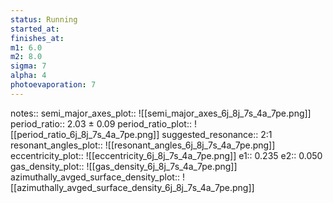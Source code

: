```yaml
---
status: Running
started_at:
finishes_at:
m1: 6.0
m2: 8.0
sigma: 7
alpha: 4
photoevaporation: 7
---
```


notes::
semi_major_axes_plot:: ![[semi_major_axes_6j_8j_7s_4a_7pe.png]]
period_ratio:: 2.03 ± 0.09
period_ratio_plot:: ![[period_ratio_6j_8j_7s_4a_7pe.png]]
suggested_resonance:: 2:1
resonant_angles_plot:: ![[resonant_angles_6j_8j_7s_4a_7pe.png]]
eccentricity_plot:: ![[eccentricity_6j_8j_7s_4a_7pe.png]]
e1:: 0.235
e2:: 0.050
gas_density_plot:: ![[gas_density_6j_8j_7s_4a_7pe.png]]
azimuthally_avged_surface_density_plot:: ![[azimuthally_avged_surface_density_6j_8j_7s_4a_7pe.png]]
